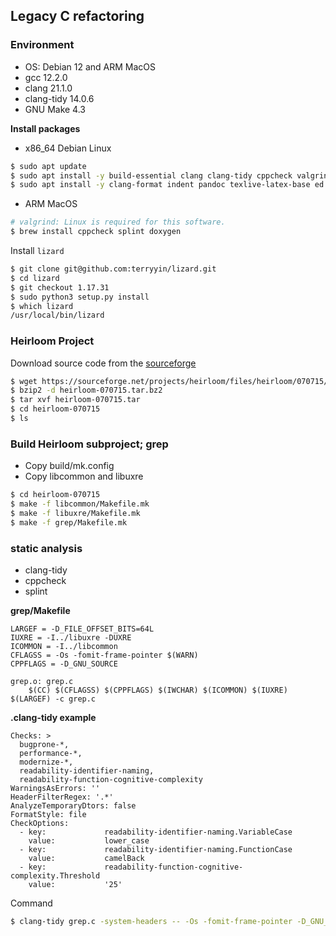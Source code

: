## Legacy C refactoring

### Environment
- OS: Debian 12 and ARM MacOS
- gcc 12.2.0
- clang 21.1.0
- clang-tidy 14.0.6
- GNU Make 4.3

**Install packages**

* x86_64 Debian Linux
```bash
$ sudo apt update
$ sudo apt install -y build-essential clang clang-tidy cppcheck valgrind doxygen splint git make
$ sudo apt install -y clang-format indent pandoc texlive-latex-base ed
```

* ARM MacOS
```bash
# valgrind: Linux is required for this software.
$ brew install cppcheck splint doxygen
```

Install `lizard`

```bash
$ git clone git@github.com:terryyin/lizard.git
$ cd lizard
$ git checkout 1.17.31
$ sudo python3 setup.py install
$ which lizard
/usr/local/bin/lizard
```

### Heirloom Project
Download source code from the [sourceforge](https://sourceforge.net/projects/heirloom/)

```bash
$ wget https://sourceforge.net/projects/heirloom/files/heirloom/070715/heirloom-070715.tar.bz2
$ bzip2 -d heirloom-070715.tar.bz2
$ tar xvf heirloom-070715.tar
$ cd heirloom-070715
$ ls
```

### Build Heirloom subproject; grep
- Copy build/mk.config
- Copy libcommon and libuxre
```bash
$ cd heirloom-070715
$ make -f libcommon/Makefile.mk
$ make -f libuxre/Makefile.mk
$ make -f grep/Makefile.mk
```

### static analysis
- clang-tidy
- cppcheck
- splint

**grep/Makefile**
```make
LARGEF = -D_FILE_OFFSET_BITS=64L
IUXRE = -I../libuxre -DUXRE
ICOMMON = -I../libcommon
CFLAGSS = -Os -fomit-frame-pointer $(WARN)
CPPFLAGS = -D_GNU_SOURCE

grep.o: grep.c
	$(CC) $(CFLAGSS) $(CPPFLAGS) $(IWCHAR) $(ICOMMON) $(IUXRE) $(LARGEF) -c grep.c
```

**.clang-tidy example**
```
Checks: >
  bugprone-*,
  performance-*,
  modernize-*,
  readability-identifier-naming,
  readability-function-cognitive-complexity
WarningsAsErrors: ''
HeaderFilterRegex: '.*'
AnalyzeTemporaryDtors: false
FormatStyle: file
CheckOptions:
  - key:             readability-identifier-naming.VariableCase
    value:           lower_case
  - key:             readability-identifier-naming.FunctionCase
    value:           camelBack
  - key:             readability-function-cognitive-complexity.Threshold
    value:           '25'
```

Command
```bash
$ clang-tidy grep.c -system-headers -- -Os -fomit-frame-pointer -D_GNU_SOURCE -I../libcommon -I../libuxre -DUXRE -D_FILE_OFFSET_BITS=64L > clang-tidy.report.grep.c.txt
```